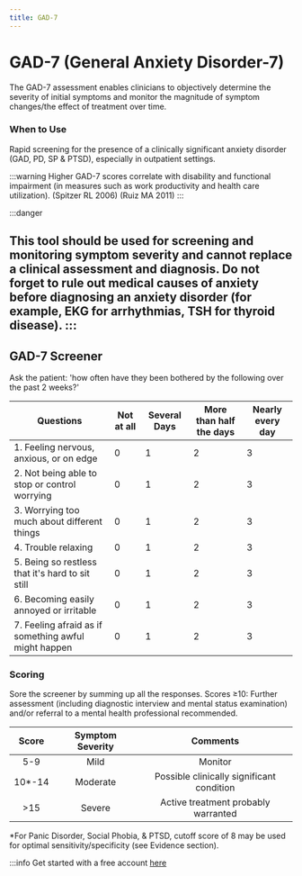 ```yaml
---
title: GAD-7
---
```


# GAD-7 (General Anxiety Disorder-7)

The GAD-7 assessment enables clinicians to objectively determine the severity of initial symptoms and monitor  the magnitude of symptom changes/the effect of treatment over time.



### When to Use
Rapid screening for the presence of a clinically significant anxiety disorder (GAD, PD, SP & PTSD), especially in outpatient settings.


:::warning
Higher GAD-7 scores correlate with disability and functional impairment (in measures such as work productivity and health care utilization). (Spitzer RL 2006) (Ruiz MA 2011)
:::

:::danger

This tool should be used for screening and monitoring symptom severity and cannot replace a clinical assessment and diagnosis.
Do not forget to rule out medical causes of anxiety before diagnosing an anxiety disorder (for example, EKG for arrhythmias, TSH for thyroid disease).
::: 
---

## GAD-7 Screener

Ask the patient: 'how often have they been bothered by the following over the past 2 weeks?'

| Questions                                         	| Not at all 	| Several Days 	| More than half the days 	| Nearly every day 	|
|---------------------------------------------------	|------------	|--------------	|-------------------------	|------------------	|
| 1. Feeling nervous, anxious, or on edge               	|          0 	|            1 	|                       2 	|                3 	|
| 2. Not being able to stop or control worrying        	|          0 	|            1 	|                       2 	|                3 	|
| 3. Worrying too much about different things          	|          0 	|            1 	|                       2 	|                3 	|
| 4. Trouble relaxing                                	|          0 	|            1 	|                       2 	|                3 	|
| 5. Being so restless that it's hard to sit still    	|          0 	|            1 	|                       2 	|                3 	|
| 6. Becoming easily annoyed or irritable             	|          0 	|            1 	|                       2 	|                3 	|
| 7. Feeling afraid as if something awful might happen 	|          0 	|            1 	|                       2 	|                3 	|




### Scoring

Sore the screener by summing up all the responses. Scores ≥10: Further assessment (including diagnostic interview and mental status examination) and/or referral to a mental health professional recommended.



|  Score 	| Symptom Severity 	|                  Comments                 	|
|:------:	|:----------------:	|:-----------------------------------------:	|
| 5-9    	| Mild             	| Monitor                                   	|
| 10*-14 	| Moderate         	| Possible clinically significant condition 	|
| >15    	| Severe           	| Active treatment probably warranted       	|

*For Panic Disorder, Social Phobia, & PTSD, cutoff score of 8 may be used for optimal sensitivity/specificity (see Evidence section).


:::info  Get started with a free account [here](https://app.akello.io/signup)
